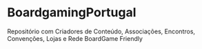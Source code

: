 # BoardgamingPortugal
Repositório com Criadores de Conteúdo, Associações, Encontros, Convenções, Lojas e Rede BoardGame Friendly
